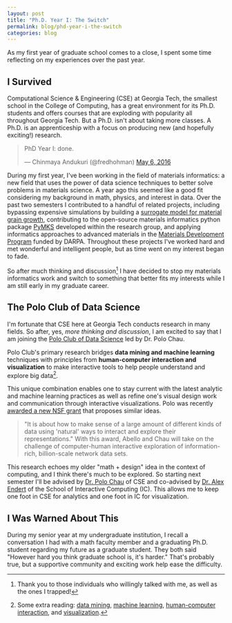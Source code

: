 ```yaml
---
layout: post
title: "Ph.D. Year I: The Switch"
permalink: blog/phd-year-i-the-switch
categories: blog
---
```


As my first year of graduate school comes to a close, I spent some time reflecting on my experiences over the past year.

<!--more-->

## I Survived

Computational Science & Engineering (CSE) at Georgia Tech, the smallest school in the College of Computing, has a great environment for its Ph.D. students and offers courses that are exploding with popularity all throughout Georgia Tech. But a Ph.D. isn't about taking more classes. A Ph.D. is an apprenticeship with a focus on producing new (and hopefully exciting!) research. 

<blockquote class="twitter-tweet tw-align-center" data-lang="en"><p lang="en" dir="ltr">PhD Year I: done.</p>&mdash; Chinmaya Andukuri (@fredhohman) <a href="https://twitter.com/fredhohman/status/728667114047995904">May 6, 2016</a></blockquote> <script async src="//platform.twitter.com/widgets.js" charset="utf-8"></script>

During my first year, I've been working in the field of materials informatics: a new field that uses the power of data science techniques to better solve problems in materials science. A year ago this seemed like a good fit considering my background in math, physics, and interest in data. Over the past two semesters I contributed to a handful of related projects, including bypassing expensive simulations by building a [surrogate model for material grain growth][grain-growth], contributing to the open-source materials informatics python package [PyMKS][pymks] developed within the research group, and applying informatics approaches to advanced materials in the [Materials Development Program][mdp] funded by DARPA. Throughout these projects I've worked hard and met wonderful and intelligent people, but as time went on my interest began to fade.

So after much thinking and discussion[^fn-discussion] I have decided to stop my materials informatics work and switch to something that better fits my interests while I am still early in my graduate career. 

## The Polo Club of Data Science

I'm fortunate that CSE here at Georgia Tech conducts research in many fields. So after, yes, *more thinking and discussion*, I am excited to say that I am joining the [Polo Club of Data Science][poloclub] led by Dr. Polo Chau. 

Polo Club's primary research bridges **data mining and machine learning** techniques with principles from **human-computer interaction and visualization** to make interactive tools to help people understand and explore big data[^research-areas].

This unique combination enables one to stay current with the latest analytic and machine learning practices as well as refine one's visual design work and communication through interactive visualizations. Polo was recently [awarded a new NSF grant][polo-nsf] that proposes similar ideas.

>"It is about how to make sense of a large amount of different kinds of data using 'natural' ways to interact and explore their representations."
>With this award, Abello and Chau will take on the challenge of computer-human interactive exploration of information-rich, billion-scale network data sets.

This research echoes my older "math + design" idea in the context of computing, and I think there's much to be explored. So starting next semester I'll be advised by [Dr. Polo Chau][polo] of CSE and co-advised by [Dr. Alex Endert][alex] of the School of Interactive Computing (IC). This allows me to keep one foot in CSE for analytics and one foot in IC for visualization.

## I Was Warned About This

During my senior year at my undergraduate institution, I recall a conversation I had with a math faculty member and a graduating Ph.D. student regarding my future as a graduate student. They both said "However hard you think graduate school is, it's harder." That's probably true, but a supportive community and exciting work help ease the difficulty.

[^fn-discussion]: Thank you to those individuals who willingly talked with me, as well as the ones I trapped!
[^research-areas]: Some extra reading: <a href="https://en.wikipedia.org/wiki/Data_mining" title="Data Mining.">data mining</a>, <a href="https://en.wikipedia.org/wiki/Machine_learning">machine learning</a>, <a href="https://en.wikipedia.org/wiki/Human–computer_interaction">human-computer interaction</a>, and <a href="https://en.wikipedia.org/wiki/Visualization_(computer_graphics)">visualization</a>.

[grain-growth]: http://fredhohman.com/projects/material-informatics-grain-growth "Materials Informatics Grain Growth Project."
[pymks]: http://www.pymks.org "PyMKS."
[mdp]: http://www.darpa.mil/program/materials-development-for-platforms "Materials Development for Platforms."
[poloclub]: http://poloclub.gatech.edu "Polo Club of Data Science."
[polo]: http://www.cc.gatech.edu/~dchau/ "Polo Chau."
[alex]: http://va.gatech.edu/endert/ "Alex Endert."
[polo-nsf]: http://www.cse.gatech.edu/news/522401/12m-nsf-award-helps-consumers-enter-age-big-data "$1.2M NSF Award Helps Consumers Enter Age of Big Data."

